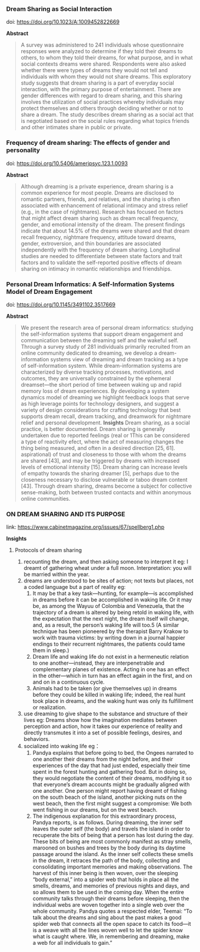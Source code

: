### Dream Sharing as Social Interaction

doi: https://doi.org/10.1023/A:1009452822669

**Abstract**
> A survey was administered to 241 individuals whose questionnaire responses were analyzed to determine if they told their dreams to others, to whom they told their dreams, for what purpose, and in what social contexts dreams were shared. Respondents were also asked whether there were types of dreams they would not tell and individuals with whom they would not share dreams. This exploratory study suggests that dream sharing is a part of everyday social interaction, with the primary purpose of entertainment. There are gender differences with regard to dream sharing, and this sharing involves the utilization of social practices whereby individuals may protect themselves and others through deciding whether or not to share a dream. The study describes dream sharing as a social act that is negotiated based on the social rules regarding what topics friends and other intimates share in public or private.

### Frequency of dream sharing: The effects of gender and personality 

doi: https://doi.org/10.5406/amerjpsyc.123.1.0093

**Abstract**
> Although dreaming is a private experience, dream sharing is a common experience for most people. Dreams are disclosed to romantic partners, friends, and relatives, and the sharing is often associated with enhancement of relational intimacy and stress relief (e.g., in the case of nightmares). Research has focused on factors that might affect dream sharing such as dream recall frequency, gender, and emotional intensity of the dream. The present findings indicate that about 14.5% of the dreams were shared and that dream recall frequency, nightmare frequency, attitude toward dreams, gender, extroversion, and thin boundaries are associated independently with the frequency of dream sharing. Longitudinal studies are needed to differentiate between state factors and trait factors and to validate the self-reported positive effects of dream sharing on intimacy in romantic relationships and friendships.

### Personal Dream Informatics: A Self-Information Systems Model of Dream Engagement

doi: https://doi.org/10.1145/3491102.3517669

**Abstract**
> We present the research area of personal dream informatics: studying the self-information systems that support dream engagement and communication between the dreaming self and the wakeful self. Through a survey study of 281 individuals primarily recruited from an online community dedicated to dreaming, we develop a dream-information systems view of dreaming and dream tracking as a type of self-information system. While dream-information systems are characterized by diverse tracking processes, motivations, and outcomes, they are universally constrained by the ephemeral dreamset—the short period of time between waking up and rapid memory loss of dream experiences. By developing a system dynamics model of dreaming we highlight feedback loops that serve as high leverage points for technology designers, and suggest a variety of design considerations for crafting technology that best supports dream recall, dream tracking, and dreamwork for nightmare relief and personal development.
**Insights**
> Dream sharing, as a social practice, is better documented. Dream sharing is generally undertaken due to reported feelings (real or 1This can be considered a type of reactivity efect, where the act of measuring changes the thing being measured, and often in a desired direction [25, 61]. aspirational) of trust and closeness to those with whom the dreams are shared [43], and may be triggered by dreams with increased levels of emotional intensity [15]. Dream sharing can increase levels of empathy towards the sharing dreamer [5], perhaps due to the closeness necessary to disclose vulnerable or taboo dream content [43].
> Through dream sharing, dreams become a subject for collective sense-making, both between trusted contacts and within anonymous online communities.

### ON DREAM SHARING AND ITS PURPOSE

link: https://www.cabinetmagazine.org/issues/67/spellberg1.php

**Insights**

1. Protocols of dream sharing

    1. recounting the dream, and then asking someone to interpret it
    eg: I dreamt of gathering wheat under a full moon. Interpretation: you will be married within the year. 
    2. dreams are understood to be sites of action; not texts but places, not a coded language but a part of reality
    eg: 
        1. It may be that a key task—hunting, for example—is accomplished in dreams before it can be accomplished in waking life. Or it may be, as among the Wayuu of Colombia and Venezuela, that the trajectory of a dream is altered by being retold in waking life, with the expectation that the next night, the dream itself will change, and, as a result, the person’s waking life will too.5 (A similar technique has been pioneered by the therapist Barry Krakow to work with trauma victims: by writing down in a journal happier endings to their recurrent nightmares, the patients could tame them in sleep.)
        2. Dream life and waking life do not exist in a hermeneutic relation to one another—instead, they are interpenetrable and complementary planes of existence. Acting in one has an effect in the other—which in turn has an effect again in the first, and on and on in a continuous cycle.
        3. Animals had to be taken (or give themselves up) in dreams before they could be killed in waking life; indeed, the real hunt took place in dreams, and the waking hunt was only its fulfillment or realization.
    3. use dreaming to give shape to the substance and structure of their lives
        eg: Dreams show how the imagination mediates between perception and action, how it takes our experience of reality and directly transmutes it into a set of possible feelings, desires, and behaviors.
    4. socialized into waking life 
        eg： 
        1. Pandya explains that before going to bed, the Ongees narrated to one another their dreams from the night before, and their experiences of the day that had just ended, especially their time spent in the forest hunting and gathering food. But in doing so, they would negotiate the content of their dreams, modifying it so that everyone’s dream accounts might be gradually aligned with one another. One person might report having dreamt of fishing on the south beach of the island, another picking nuts on the west beach, then the first might suggest a compromise: We both went fishing in our dreams, but on the west beach.
        2. The indigenous explanation for this extraordinary process, Pandya reports, is as follows. During dreaming, the inner self leaves the outer self (the body) and travels the island in order to recuperate the bits of being that a person has lost during the day. These bits of being are most commonly manifest as stray smells, marooned on bushes and trees by the body during its daytime passage around the island. As the inner self collects these smells in the dream, it retraces the path of the body, collecting and consolidating important memories and making observations. The harvest of this inner being is then woven, over the sleeping “body external,” into a spider web that holds in place all the smells, dreams, and memories of previous nights and days, and so allows them to be used in the coming day. When the entire community talks through their dreams before sleeping, then the individual webs are woven together into a single web over the whole community. Pandya quotes a respected elder, Teemai: “To talk about the dreams and sing about the past makes a good spider web that connects all the open space to catch its food—it is a weave with all the lines woven well to let the spider know what is caught where. We, in remembering and dreaming, make a web for all individuals to gain.”
        
